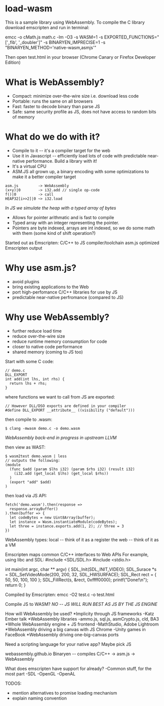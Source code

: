 # load-wasm

This is a sample library using WebAssembly. To compile the C library download emscripten and run in terminal:

emcc -o cMath.js math.c -lm -O3 -s WASM=1 -s EXPORTED_FUNCTIONS="['_fib', '_doubler']" -s BINARYEN_IMPRECISE=1 -s "BINARYEN_METHOD='native-wasm,asmjs'"

Then open test.html in your browser (Chrome Canary or Firefox Developer Edition)

What is WebAssembly?
====================
+ Compact: minimize over-the-wire size i.e. download less code
+ Portable: runs the same on all browsers
+ Fast: faster to decode binary than parse JS
+ Safe: same security profile as JS, does not have access to random bits of memory

What do we do with it?
======================
* Compile to it -- it's a compiler target for the web
* Use it in Javascript -- efficiently load lots of code with predictable near-native performance. Build a library with it!
* It's a virtual CPU
* ASM.JS all grown up, a binary encoding with some optimizations to make it a better compiler target

```
asm.js         -> WebAssembly
(x+y)|0        -> i32.add // single op-code
f()|0          -> call
HEAP32[i>>2]|0 ~> i32.load
```

*In JS we simulate the heap with a typed array of bytes*
+ Allows for pointer arithmatic and is fast to compile
+ Typed array with an integer representing the pointer.
+ Pointers are byte indexed, arrays are int indexed, so we do some math with them (some kind of shift operation?)

Started out as Emscripten: C/C++ to JS compiler/toolchain
asm.js optimized Emscripten output

Why use asm.js?
===============
+ avoid plugins
+ bring existing applications to the Web
+ port high-perfomance C/C++ libraries for use by JS
+ predictable near-native perfromance (compared to JS)

Why use WebAssembly?
====================
+ further reduce load time
+ reduce over-the-wire size
+ reduce runtime memory consumption for code
+ closer to native code performance
+ shared memory (coming to JS too)

Start with some C code:
```
// demo.c
DLL_EXPORT
int add(int lhs, int rhs) {
  return lhs + rhs;
}
```
where functions we want to call from JS are exported:
```
// However DLL/DSO exports are defined in your compiler
#define DLL_EXPORT __attribute__ ((visibility ("default")))
```
then compile to .wasm:
```
$ clang -mwasm demo.c -o demo.wasm
```
*WebAssembly back-end in progress in upstream LLVM*

then view as WAST:
```
$ wasm2test demo.wasm | less
// outputs the following:
(module
  (func $add (param $lhs i32) (param $rhs i32) (result i32)
    (i32.add (get_local $lhs) (get_local $rhs))
  )
  (export "add" $add)
)
```
then load via JS API:
```
fetch('demo.wasm').then(response =>
  response.arrayBuffer()
).then(buffer => {
  let codeBytes = new Uint8Array(buffer);
  let instance = Wasm.instantiateModule(codeBytes);
  let three = instance.exports.add(1, 2); // three = 3
})
```

WebAssembly types:
local -- think of it as a register
the web -- think of it as a VM

Emscripten maps common C/C++ interfaces to Web APIs
For example, using libc and SDL:
#include <SDL/SDL.h>
#include <stdio.h>

int main(int argc, char ** argv) {
  SDL_Init(SDL_INIT_VIDEO);
  SDL_Surace *s = SDL_SetVideoMode(200, 200, 32, SDL_HWSURFACE);
  SDL_Rect rect = { 50, 50, 100, 100 };
  SDL_FillRect(s, &rect, 0xffff0000);
  printf("Done!\n");
  return 0;
}

Compiled by Emscripten:
emcc -O2 test.c -o test.html

Compile JS to WASM?
*NO -- JS WILL RUN BEST AS JS BY THE JS ENGINE*

How will WebAssembly be used?
*Implicity through JS frameworks
-Katz Ember talk
*WebAssembly libraries
-ammo.js, sql.js, asmCrypto.js, cld, BA3
*Whole WebAssembly engine + JS frontend
-MathStudio, Adobe Lightroom
*WebAssembly driving a big canvas with JS Chrome
-Unity games in FaceBook
*WebAssembly driving one-big-canvas ports

Need a scripting language for your native app? Maybe pick JS

webassembly.github.io
Binaryen -- compiles C/C++ -> asm.js -> WebAssembly

What does emscripten have support for already?
-Common stuff, for the most part
-SDL
-OpenGL
-OpenAL

TODOS:

  - mention alternatives to promise loading mechanism
  - explain naming convention
